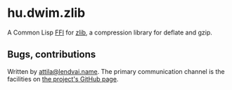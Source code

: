 # hu.dwim.zlib
A Common Lisp [FFI](https://en.wikipedia.org/wiki/Foreign_function_interface) for
[zlib](http://zlib.net/), a compression library for deflate and gzip.

## Bugs, contributions
Written by [attila@lendvai.name](mailto:attila@lendvai.name). The primary
communication channel is the facilities on
[the project's GitHub page](https://github.com/attila-lendvai/hu.dwim.zlib).
